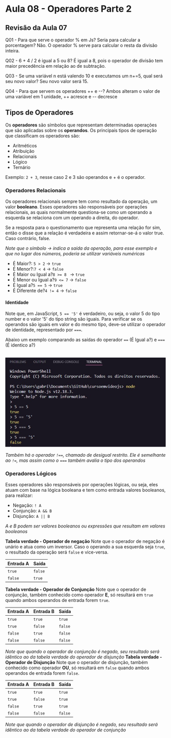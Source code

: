 # Aula 08 - Operadores Parte 2

## Revisão da Aula 07

Q01 - Para que serve o operador % em Js? Seria para calcular a porcentagem?
Não. O operador % serve para calcular o resta da divisão inteira.

Q02 - 6 + 4 / 2 é igual a 5 ou 8?
É igual a 8, pois o operador de divisão tem maior precedência em relação ao de subtração.

Q03 - Se uma variável n está valendo 10 e executamos um n+=5, qual será seu novo valor?
Seu novo valor será 15.

Q04 - Para que servem os operadores ++ e --?
Ambos alteram o valor de uma variável em 1 unidade, ++ acresce e -- decresce

## Tipos de Operadores

Os **operadores** são símbolos que representam determinadas operações que são aplicadas sobre os **operandos**. Os principais tipos de operação que classificam os operadores são:

- Aritméticos
- Atribuição
- Relacionais
- Lógico
- Ternário

Exemplo: `2 + 3`, nesse caso 2 e 3 são operandos e + é o operador.

### Operadores Relacionais

Os operadores relacionais sempre tem como resultado da operação, um valor **booleano**. Esses operadores são responsáveis por operações relacionais, as quais normalmente questiona-se como um operando a esquerda se relaciona com um operando a direita, do operador.

Se a resposta para o questionamento que representa uma relação for sim, então o disse que a relação é verdadeira e assim retornar-se-á o valor true. Caso contrário, false.

_Note que o símbolo -> indica a saída da operação, para esse exemplo e que no lugar dos números, poderia se utilizar variáveis numéricas_

- É Maior?: `5 > 2` -> `true`
- É Menor?:`7 < 4` -> `false`
- É Maior ou Igual a?`8 >= 8 ` -> `true`
- É Menor ou Igual a?`9 <= 7` -> `false`
- É Igual a?`5 == 5` -> `true`
- É Diferente de?`4 != 4` -> `false`

#### Identidade

Note que, em JavaScript, `5 == '5'` é verdadeiro, ou seja, o valor 5 do tipo number e o valor '5' do tipo string são iguais.
Para verificar se os operandos são iguais em valor e do mesmo tipo, deve-se utilizar o operador de identidade, representado por `===`.

Abaixo um exemplo comparando as saídas do operador `==` (É Igual a?) e `===` (É identico a?)<br/> <br/>

![Exemplo operador identidade, como nodejs](operador-de-identidade-ex01.jpg)

_Também há o operador `!==`, chamado de desigual restrito. Ele é semelhante ao `!=`, mas assim como o `===` também avalia o tipo dos operandos_

### Operadores Lógicos

Esses operadores são responsáveis por operações lógicas, ou seja, eles atuam com base na lógica booleana e tem como entrada valores booleanos, para realizar:

- Negação: `! A`
- Conjunção: `A && B`
- Disjunção: `A || B`

_A e B podem ser valores booleanos ou expressões que resultam em valores booleanos_

**Tabela verdade - Operador de negação**
Note que o operador de negação é unário e atua como um inversor. Caso o operando a sua esquerda seja `true`, o resultado da operação será `false` e vice-versa.

| Entrada A | Saída   |
| --------- | ------- |
| `true`    | `false` |
| `false`   | `true`  |

**Tabela verdade - Operador de Conjunção**
Note que o operador de conjunção, também conhecido como operador **E**, só resultará em `true` quando ambos operandos de entrada forem `true`.

| Entrada A | Entrada B | Saída   |
| --------- | --------- | ------- |
| `true`    | `true`    | `true`  |
| `true`    | `false`   | `false` |
| `false`   | `true`    | `false` |
| `false`   | `false`   | `false` |

_Note que quando o operador de conjunção é negado, seu resultado será idêntico ao da tabela verdade do operador de disjunção_
**Tabela verdade - Operador de Disjunção**
Note que o operador de disjunção, também conhecido como operador **OU**, só resultará em `false` quando ambos operandos de entrada forem `false`.

| Entrada A | Entrada B | Saída   |
| --------- | --------- | ------- |
| `true`    | `true`    | `true`  |
| `true`    | `false`   | `true`  |
| `false`   | `true`    | `true`  |
| `false`   | `false`   | `false` |

_Note que quando o operador de disjunção é negado, seu resultado será idêntico ao da tabela verdade do operador de conjunção_
